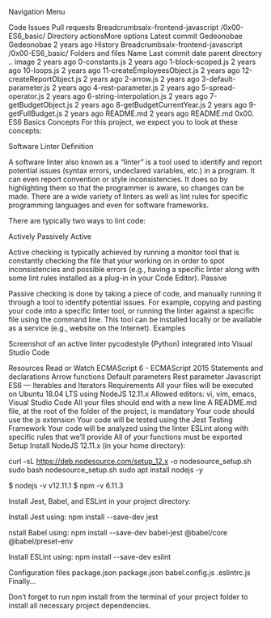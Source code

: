 
Navigation Menu

Code
Issues
Pull requests
Breadcrumbsalx-frontend-javascript
/0x00-ES6_basic/
Directory actionsMore options
Latest commit
Gedeonobae
Gedeonobae
2 years ago
History
Breadcrumbsalx-frontend-javascript
/0x00-ES6_basic/
Folders and files
Name	Last commit date
parent directory
..
image
2 years ago
0-constants.js
2 years ago
1-block-scoped.js
2 years ago
10-loops.js
2 years ago
11-createEmployeesObject.js
2 years ago
12-createReportObject.js
2 years ago
2-arrow.js
2 years ago
3-default-parameter.js
2 years ago
4-rest-parameter.js
2 years ago
5-spread-operator.js
2 years ago
6-string-interpolation.js
2 years ago
7-getBudgetObject.js
2 years ago
8-getBudgetCurrentYear.js
2 years ago
9-getFullBudget.js
2 years ago
README.md
2 years ago
README.md
0x00. ES6 Basics
Concepts
For this project, we expect you to look at these concepts:

Software Linter
Definition

A software linter also known as a “linter” is a tool used to identify and report potential issues (syntax errors, undeclared variables, etc.) in a program. It can even report convention or style inconsistencies. It does so by highlighting them so that the programmer is aware, so changes can be made. There are a wide variety of linters as well as lint rules for specific programming languages and even for software frameworks.

There are typically two ways to lint code:

Actively
Passively
Active

Active checking is typically achieved by running a monitor tool that is constantly checking the file that your working on in order to spot inconsistencies and possible errors (e.g., having a specific linter along with some lint rules installed as a plug-in in your Code Editor). Passive

Passive checking is done by taking a piece of code, and manually running it through a tool to identify potential issues. For example, copying and pasting your code into a specific linter tool, or running the linter against a specific file using the command line. This tool can be installed locally or be available as a service (e.g., website on the Internet). Examples

Screenshot of an active linter pycodestyle (Python) integrated into Visual Studio Code

Resources
Read or Watch
ECMAScript 6 - ECMAScript 2015
Statements and declarations
Arrow functions
Default parameters
Rest parameter
Javascript ES6 — Iterables and Iterators
Requirements
All your files will be executed on Ubuntu 18.04 LTS using NodeJS 12.11.x
Allowed editors: vi, vim, emacs, Visual Studio Code
All your files should end with a new line
A README.md file, at the root of the folder of the project, is mandatory
Your code should use the js extension
Your code will be tested using the Jest Testing Framework
Your code will be analyzed using the linter ESLint along with specific rules that we’ll provide
All of your functions must be exported
Setup
Install NodeJS 12.11.x
(in your home directory):

curl -sL https://deb.nodesource.com/setup_12.x -o nodesource_setup.sh
sudo bash nodesource_setup.sh
sudo apt install nodejs -y


$ nodejs -v
v12.11.1
$ npm -v
6.11.3


Install Jest, Babel, and ESLint
in your project directory:

Install Jest using: npm install --save-dev jest

nstall Babel using: npm install --save-dev babel-jest @babel/core @babel/preset-env

Install ESLint using: npm install --save-dev eslint

Configuration files
package.json
package.json
babel.config.js
.eslintrc.js
Finally…

Don’t forget to run npm install from the terminal of your project folder to install all necessary project dependencies.
